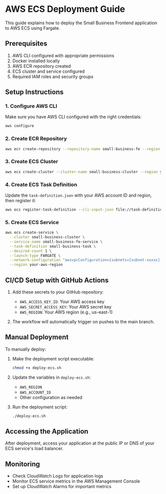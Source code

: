 # AWS ECS Deployment Guide

This guide explains how to deploy the Small Business Frontend application to AWS ECS using Fargate.

## Prerequisites

1. AWS CLI configured with appropriate permissions
2. Docker installed locally
3. AWS ECR repository created
4. ECS cluster and service configured
5. Required IAM roles and security groups

## Setup Instructions

### 1. Configure AWS CLI

Make sure you have AWS CLI configured with the right credentials:

```bash
aws configure
```

### 2. Create ECR Repository

```bash
aws ecr create-repository --repository-name small-business-fe --region your-aws-region
```

### 3. Create ECS Cluster

```bash
aws ecs create-cluster --cluster-name small-business-cluster --region your-aws-region
```

### 4. Create ECS Task Definition

Update the `task-definition.json` with your AWS account ID and region, then register it:

```bash
aws ecs register-task-definition --cli-input-json file://task-definition.json --region your-aws-region
```

### 5. Create ECS Service

```bash
aws ecs create-service \
  --cluster small-business-cluster \
  --service-name small-business-fe-service \
  --task-definition small-business-task \
  --desired-count 1 \
  --launch-type FARGATE \
  --network-configuration "awsvpcConfiguration={subnets=[subnet-xxxxx],securityGroups=[sg-xxxxx],assignPublicIp=ENABLED}" \
  --region your-aws-region
```

## CI/CD Setup with GitHub Actions

1. Add these secrets to your GitHub repository:
   - `AWS_ACCESS_KEY_ID`: Your AWS access key
   - `AWS_SECRET_ACCESS_KEY`: Your AWS secret key
   - `AWS_REGION`: Your AWS region (e.g., us-east-1)

2. The workflow will automatically trigger on pushes to the main branch.

## Manual Deployment

To manually deploy:

1. Make the deployment script executable:
   ```bash
   chmod +x deploy-ecs.sh
   ```

2. Update the variables in `deploy-ecs.sh`:
   - `AWS_REGION`
   - `AWS_ACCOUNT_ID`
   - Other configuration as needed

3. Run the deployment script:
   ```bash
   ./deploy-ecs.sh
   ```

## Accessing the Application

After deployment, access your application at the public IP or DNS of your ECS service's load balancer.

## Monitoring

- Check CloudWatch Logs for application logs
- Monitor ECS service metrics in the AWS Management Console
- Set up CloudWatch Alarms for important metrics
